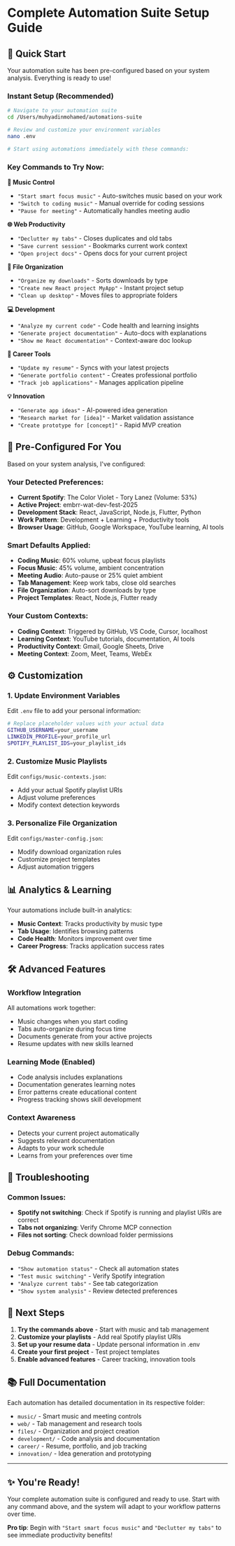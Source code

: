 # Complete Automation Suite Setup Guide

## 🚀 Quick Start

Your automation suite has been pre-configured based on your system analysis. Everything is ready to use!

### Instant Setup (Recommended)
```bash
# Navigate to your automation suite
cd /Users/muhyadinmohamed/automations-suite

# Review and customize your environment variables
nano .env

# Start using automations immediately with these commands:
```

### Key Commands to Try Now:

**🎵 Music Control**
- `"Start smart focus music"` - Auto-switches music based on your work
- `"Switch to coding music"` - Manual override for coding sessions
- `"Pause for meeting"` - Automatically handles meeting audio

**🌐 Web Productivity** 
- `"Declutter my tabs"` - Closes duplicates and old tabs
- `"Save current session"` - Bookmarks current work context
- `"Open project docs"` - Opens docs for your current project

**📁 File Organization**
- `"Organize my downloads"` - Sorts downloads by type
- `"Create new React project MyApp"` - Instant project setup
- `"Clean up desktop"` - Moves files to appropriate folders

**💻 Development**
- `"Analyze my current code"` - Code health and learning insights
- `"Generate project documentation"` - Auto-docs with explanations
- `"Show me React documentation"` - Context-aware doc lookup

**📝 Career Tools**
- `"Update my resume"` - Syncs with your latest projects
- `"Generate portfolio content"` - Creates professional portfolio
- `"Track job applications"` - Manages application pipeline

**💡 Innovation**
- `"Generate app ideas"` - AI-powered idea generation
- `"Research market for [idea]"` - Market validation assistance
- `"Create prototype for [concept]"` - Rapid MVP creation

## 🎯 Pre-Configured For You

Based on your system analysis, I've configured:

### Your Detected Preferences:
- **Current Spotify**: The Color Violet - Tory Lanez (Volume: 53%)
- **Active Project**: embrr-wat-dev-fest-2025
- **Development Stack**: React, JavaScript, Node.js, Flutter, Python
- **Work Pattern**: Development + Learning + Productivity tools
- **Browser Usage**: GitHub, Google Workspace, YouTube learning, AI tools

### Smart Defaults Applied:
- **Coding Music**: 60% volume, upbeat focus playlists
- **Focus Music**: 45% volume, ambient concentration
- **Meeting Audio**: Auto-pause or 25% quiet ambient
- **Tab Management**: Keep work tabs, close old searches
- **File Organization**: Auto-sort downloads by type
- **Project Templates**: React, Node.js, Flutter ready

### Your Custom Contexts:
- **Coding Context**: Triggered by GitHub, VS Code, Cursor, localhost
- **Learning Context**: YouTube tutorials, documentation, AI tools
- **Productivity Context**: Gmail, Google Sheets, Drive
- **Meeting Context**: Zoom, Meet, Teams, WebEx

## ⚙️ Customization

### 1. Update Environment Variables
Edit `.env` file to add your personal information:
```bash
# Replace placeholder values with your actual data
GITHUB_USERNAME=your_username
LINKEDIN_PROFILE=your_profile_url
SPOTIFY_PLAYLIST_IDS=your_playlist_ids
```

### 2. Customize Music Playlists
Edit `configs/music-contexts.json`:
- Add your actual Spotify playlist URIs
- Adjust volume preferences
- Modify context detection keywords

### 3. Personalize File Organization
Edit `configs/master-config.json`:
- Modify download organization rules
- Customize project templates
- Adjust automation triggers

## 📊 Analytics & Learning

Your automations include built-in analytics:
- **Music Context**: Tracks productivity by music type
- **Tab Usage**: Identifies browsing patterns
- **Code Health**: Monitors improvement over time
- **Career Progress**: Tracks application success rates

## 🛠️ Advanced Features

### Workflow Integration
All automations work together:
- Music changes when you start coding
- Tabs auto-organize during focus time
- Documents generate from your active projects
- Resume updates with new skills learned

### Learning Mode (Enabled)
- Code analysis includes explanations
- Documentation generates learning notes
- Error patterns create educational content
- Progress tracking shows skill development

### Context Awareness
- Detects your current project automatically
- Suggests relevant documentation
- Adapts to your work schedule
- Learns from your preferences over time

## 🔧 Troubleshooting

### Common Issues:
- **Spotify not switching**: Check if Spotify is running and playlist URIs are correct
- **Tabs not organizing**: Verify Chrome MCP connection
- **Files not sorting**: Check download folder permissions

### Debug Commands:
- `"Show automation status"` - Check all automation states
- `"Test music switching"` - Verify Spotify integration
- `"Analyze current tabs"` - See tab categorization
- `"Show system analysis"` - Review detected preferences

## 🎯 Next Steps

1. **Try the commands above** - Start with music and tab management
2. **Customize your playlists** - Add real Spotify playlist URIs
3. **Set up your resume data** - Update personal information in .env
4. **Create your first project** - Test project templates
5. **Enable advanced features** - Career tracking, innovation tools

## 📚 Full Documentation

Each automation has detailed documentation in its respective folder:
- `music/` - Smart music and meeting controls
- `web/` - Tab management and research tools  
- `files/` - Organization and project creation
- `development/` - Code analysis and documentation
- `career/` - Resume, portfolio, and job tracking
- `innovation/` - Idea generation and prototyping

---

## ✨ You're Ready!

Your complete automation suite is configured and ready to use. Start with any command above, and the system will adapt to your workflow patterns over time.

**Pro tip**: Begin with `"Start smart focus music"` and `"Declutter my tabs"` to see immediate productivity benefits!
